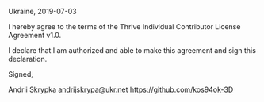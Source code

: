Ukraine, 2019-07-03

I hereby agree to the terms of the Thrive Individual Contributor License Agreement v1.0.

I declare that I am authorized and able to make this agreement and sign this declaration.

Signed,

Andrii Skrypka andrijskrypa@ukr.net https://github.com/kos94ok-3D

